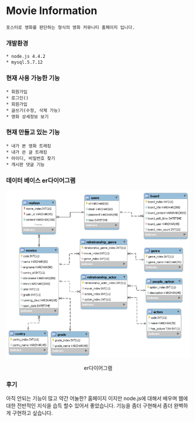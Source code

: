 # Movie Information

    포스터로 영화를 판단하는 형식의 영화 커뮤니티 홈페이지 입니다.

### 개발환경
    * node.js 4.4.2
    * mysql.5.7.12

### 현재 사용 가능한 기능
    * 회원가입
    * 로그인()
    * 회원가입
    * 글쓰기(수정, 삭제 가능)
    * 영화 상세정보 보기

### 현재 만들고 있는 기능
    * 내가 본 영화 트래킹
    * 내가 쓴 글 트래킹    
    * 아이디, 비밀번호 찾기
    * 게시판 댓글 기능

### 데이터 베이스 er다이어그램
![Alt text](https://raw.githubusercontent.com/ParkCheolHo/movie_information_by_Porster/master/img/screenshot/test.png)
<p style="text-align:center">er다이어그램</p>

### 후기
아직 안되는 기능이 많고 약간 어눌한? 홈페이지 이지만 node.js에 대해서 배우며 웹에 대한 전반적인 지식을 습득 할수 있어서 좋았습니다.
기능을 좀더 구현해서 좀더 완벽하게 구현하고 싶습니다.
